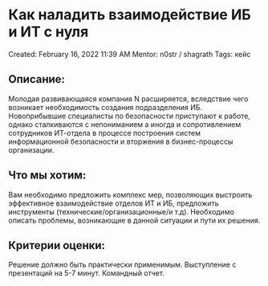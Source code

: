 # Как наладить взаимодействие ИБ и ИТ с нуля

Created: February 16, 2022 11:39 AM
Mentor: n0str / shagrath
Tags: кейс

## Описание:

Молодая развивающаяся компания N расширяется, вследствие чего возникает необходимость создания подразделения ИБ. Новоприбывшие специалисты по безопасности приступают к работе, однако сталкиваются с непониманием а иногда и сопротивлением сотрудников ИТ-отдела в процессе построения систем информационной безопасности и вторжения в бизнес-процессы организации.

## Что мы хотим:

Вам необходимо предложить комплекс мер, позволяющих выстроить эффективное взаимодействие отделов ИТ и ИБ, предложить инструменты (технические/организационные/и т.д). Необходимо описать проблемы, возникающие в данной ситуации и пути их решения.

## Критерии оценки:

Решение должно быть практически применимым. Выступление с презентаций на 5-7 минут. Командный отчет.